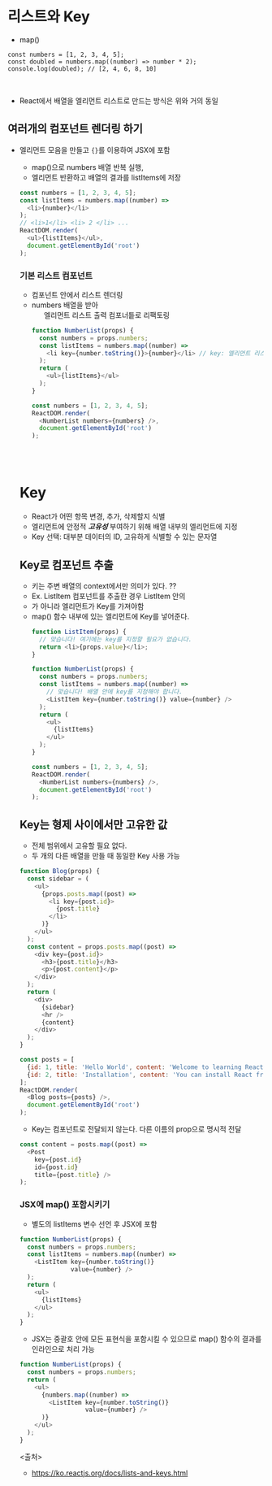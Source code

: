 # 리스트와 Key
- map()
```javscript
const numbers = [1, 2, 3, 4, 5];
const doubled = numbers.map((number) => number * 2);
console.log(doubled); // [2, 4, 6, 8, 10]
```
<br>

- React에서 배열을 엘리먼트 리스트로 만드는 방식은 위와 거의 동일
## 여러개의 컴포넌트 렌더링 하기
- 엘리먼트 모음을 만들고 `{}`를 이용하여 JSX에 포함

  - map()으로 numbers 배열 반복 실행, <li> 엘리먼트 반환하고 배열의 결과를 listItems에 저장
  ```javascript
  const numbers = [1, 2, 3, 4, 5];
  const listItems = numbers.map((number) =>
    <li>{number}</li>
  );
  // <li>1</li> <li> 2 </li> ...
  ReactDOM.render(
    <ul>{listItems}</ul>,
    document.getElementById('root')
  );
  ```
  
  ### 기본 리스트 컴포넌트
  - 컴포넌트 안에서 리스트 렌더링
  - numbers 배열을 받아 <ul> 엘리먼트 리스트 출력 컴포너틑로 리팩토링
  ```javascript
  function NumberList(props) {
    const numbers = props.numbers;
    const listItems = numbers.map((number) =>
      <li key={number.toString()}>{number}</li> // key: 엘리먼트 리스트 만들 때 포함, 특수 문자열 어트리뷰트
    );
    return (
      <ul>{listItems}</ul>
    );
  }

  const numbers = [1, 2, 3, 4, 5];
  ReactDOM.render(
    <NumberList numbers={numbers} />,
    document.getElementById('root')
  );
  ```
  <br><br>

# Key
- React가 어떤 항목 변경, 추가, 삭제할지 식별
- 엘리먼트에 안정적 ***고유성*** 부여하기 위해 배열 내부의 엘리먼트에 지정
- Key 선택: 대부분 데이터의 ID, 고유하게 식별할 수 있는 문자열


## Key로 컴포넌트 추출
- 키는 주변 배열의 context에서만 의미가 있다. ??
- Ex. ListItem 컴포넌트를 추출한 경우 ListItem 안의 <li>가 아니라 <ListItem /> 엘리먼트가 Key를 가져야함
- map() 함수 내부에 있는 엘리먼트에 Key를 넣어준다.
  ```javascript
  function ListItem(props) {
    // 맞습니다! 여기에는 key를 지정할 필요가 없습니다.
    return <li>{props.value}</li>;
  }

  function NumberList(props) {
    const numbers = props.numbers;
    const listItems = numbers.map((number) =>
      // 맞습니다! 배열 안에 key를 지정해야 합니다.
      <ListItem key={number.toString()} value={number} />
    );
    return (
      <ul>
        {listItems}
      </ul>
    );
  }

  const numbers = [1, 2, 3, 4, 5];
  ReactDOM.render(
    <NumberList numbers={numbers} />,
    document.getElementById('root')
  );
  ```


## Key는 형제 사이에서만 고유한 값
- 전체 범위에서 고유할 필요 없다.
- 두 개의 다른 배열을 만들 때 동일한 Key 사용 가능
```javascript
function Blog(props) {
  const sidebar = (
    <ul>
      {props.posts.map((post) =>
        <li key={post.id}>
          {post.title}
        </li>
      )}
    </ul>
  );
  const content = props.posts.map((post) =>
    <div key={post.id}>
      <h3>{post.title}</h3>
      <p>{post.content}</p>
    </div>
  );
  return (
    <div>
      {sidebar}
      <hr />
      {content}
    </div>
  );
} 

const posts = [
  {id: 1, title: 'Hello World', content: 'Welcome to learning React!'},
  {id: 2, title: 'Installation', content: 'You can install React from npm.'}
];
ReactDOM.render(
  <Blog posts={posts} />,
  document.getElementById('root')
);
```
- Key는 컴포넌트로 전달되지 않는다. 다른 이름의 prop으로 명시적 전달
```javascript
const content = posts.map((post) =>
  <Post
    key={post.id}
    id={post.id}
    title={post.title} />
);
```

### JSX에 map() 포함시키기
- 별도의 listItems 변수 선언 후 JSX에 포함
```javascript
function NumberList(props) {
  const numbers = props.numbers;
  const listItems = numbers.map((number) =>
    <ListItem key={number.toString()}
              value={number} />
  );
  return (
    <ul>
      {listItems}
    </ul>
  );
}
```

- JSX는 중괄호 안에 모든 표현식을 포함시킬 수 있으므로 map() 함수의 결과를 인라인으로 처리 가능
```javascript
function NumberList(props) {
  const numbers = props.numbers;
  return (
    <ul>
      {numbers.map((number) =>
        <ListItem key={number.toString()}
                  value={number} />
      )}
    </ul>
  );
}
```

<출처>
- https://ko.reactjs.org/docs/lists-and-keys.html

